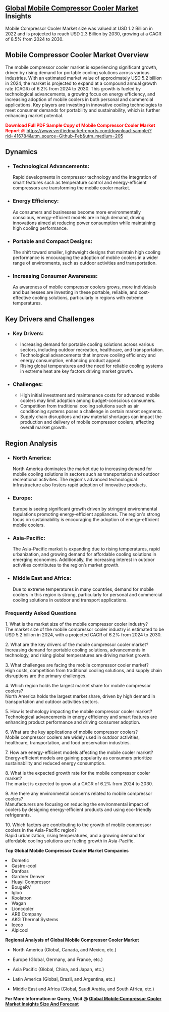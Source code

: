 <h2><a href="https://www.verifiedmarketreports.com/download-sample/?rid=416784&amp;utm_source=Github&amp;utm_medium=205" target="_blank">Global Mobile Compressor Cooler Market</a> Insights</h2><p>Mobile Compressor Cooler Market size was valued at USD 1.2 Billion in 2022 and is projected to reach USD 2.3 Billion by 2030, growing at a CAGR of 8.5% from 2024 to 2030.</p><p><h2>Mobile Compressor Cooler Market Overview</h2> <p>The mobile compressor cooler market is experiencing significant growth, driven by rising demand for portable cooling solutions across various industries. With an estimated market value of approximately USD 5.2 billion in 2024, the market is projected to expand at a compound annual growth rate (CAGR) of 6.2% from 2024 to 2030. This growth is fueled by technological advancements, a growing focus on energy efficiency, and increasing adoption of mobile coolers in both personal and commercial applications. Key players are investing in innovative cooling technologies to meet consumer demands for portability and sustainability, which is further enhancing market potential.</p> <p><p><span class=""><span style="color: #ff0000;"><strong>Download Full PDF Sample Copy of Mobile Compressor Cooler Market Report</strong> @ </span><a href="https://www.verifiedmarketreports.com/download-sample/?rid=416784&amp;utm_source=Github-Feb&amp;utm_medium=205" target="_blank">https://www.verifiedmarketreports.com/download-sample/?rid=416784&amp;utm_source=Github-Feb&amp;utm_medium=205</a></span></p></p> <h2>Dynamics</h2> <ul> <li><h3>Technological Advancements:</h3> Rapid developments in compressor technology and the integration of smart features such as temperature control and energy-efficient compressors are transforming the mobile cooler market.</li> <li><h3>Energy Efficiency:</h3> As consumers and businesses become more environmentally conscious, energy-efficient models are in high demand, driving innovations aimed at reducing power consumption while maintaining high cooling performance.</li> <li><h3>Portable and Compact Designs:</h3> The shift toward smaller, lightweight designs that maintain high cooling performance is encouraging the adoption of mobile coolers in a wider range of environments, such as outdoor activities and transportation.</li> <li><h3>Increasing Consumer Awareness:</h3> As awareness of mobile compressor coolers grows, more individuals and businesses are investing in these portable, reliable, and cost-effective cooling solutions, particularly in regions with extreme temperatures.</li> </ul> <h2>Key Drivers and Challenges</h2> <ul> <li><h3>Key Drivers:</h3> <ul> <li>Increasing demand for portable cooling solutions across various sectors, including outdoor recreation, healthcare, and transportation.</li> <li>Technological advancements that improve cooling efficiency and energy consumption, enhancing product appeal.</li> <li>Rising global temperatures and the need for reliable cooling systems in extreme heat are key factors driving market growth.</li> </ul> </li> <li><h3>Challenges:</h3> <ul> <li>High initial investment and maintenance costs for advanced mobile coolers may limit adoption among budget-conscious consumers.</li> <li>Competition from traditional cooling solutions such as air conditioning systems poses a challenge in certain market segments.</li> <li>Supply chain disruptions and raw material shortages can impact the production and delivery of mobile compressor coolers, affecting overall market growth.</li> </ul> </li> </ul> <h2>Region Analysis</h2> <ul> <li><h3>North America:</h3> North America dominates the market due to increasing demand for mobile cooling solutions in sectors such as transportation and outdoor recreational activities. The region's advanced technological infrastructure also fosters rapid adoption of innovative products.</li> <li><h3>Europe:</h3> Europe is seeing significant growth driven by stringent environmental regulations promoting energy-efficient appliances. The region's strong focus on sustainability is encouraging the adoption of energy-efficient mobile coolers.</li> <li><h3>Asia-Pacific:</h3> The Asia-Pacific market is expanding due to rising temperatures, rapid urbanization, and growing demand for affordable cooling solutions in emerging economies. Additionally, the increasing interest in outdoor activities contributes to the region’s market growth.</li> <li><h3>Middle East and Africa:</h3> Due to extreme temperatures in many countries, demand for mobile coolers in this region is strong, particularly for personal and commercial cooling solutions in outdoor and transport applications.</li> </ul> <h3>Frequently Asked Questions</h3> <p>1. What is the market size of the mobile compressor cooler industry? <br> The market size of the mobile compressor cooler industry is estimated to be USD 5.2 billion in 2024, with a projected CAGR of 6.2% from 2024 to 2030.</p> <p>2. What are the key drivers of the mobile compressor cooler market? <br> Increasing demand for portable cooling solutions, advancements in technology, and rising global temperatures are driving market growth.</p> <p>3. What challenges are facing the mobile compressor cooler market? <br> High costs, competition from traditional cooling solutions, and supply chain disruptions are the primary challenges.</p> <p>4. Which region holds the largest market share for mobile compressor coolers? <br> North America holds the largest market share, driven by high demand in transportation and outdoor activities sectors.</p> <p>5. How is technology impacting the mobile compressor cooler market? <br> Technological advancements in energy efficiency and smart features are enhancing product performance and driving consumer adoption.</p> <p>6. What are the key applications of mobile compressor coolers? <br> Mobile compressor coolers are widely used in outdoor activities, healthcare, transportation, and food preservation industries.</p> <p>7. How are energy-efficient models affecting the mobile cooler market? <br> Energy-efficient models are gaining popularity as consumers prioritize sustainability and reduced energy consumption.</p> <p>8. What is the expected growth rate for the mobile compressor cooler market? <br> The market is expected to grow at a CAGR of 6.2% from 2024 to 2030.</p> <p>9. Are there any environmental concerns related to mobile compressor coolers? <br> Manufacturers are focusing on reducing the environmental impact of coolers by designing energy-efficient products and using eco-friendly refrigerants.</p> <p>10. Which factors are contributing to the growth of mobile compressor coolers in the Asia-Pacific region? <br> Rapid urbanization, rising temperatures, and a growing demand for affordable cooling solutions are fueling growth in Asia-Pacific.</p> </p><p><strong>Top Global Mobile Compressor Cooler Market Companies</strong></p><div data-test-id=""><p><li>Dometic</li><li> Gastro-cool</li><li> Danfoss</li><li> Gardner Denver</li><li> Huayi Compressor</li><li> BougeRV</li><li> Igloo</li><li> Koolatron</li><li> Wagan</li><li> Lioncooler</li><li> ARB Company</li><li> AKG Thermal Systems</li><li> Iceco</li><li> Alpicool</li></p><div><strong>Regional Analysis of&nbsp;Global Mobile Compressor Cooler Market</strong></div><ul><li dir="ltr"><p dir="ltr">North America&nbsp;(Global, Canada, and Mexico, etc.)</p></li><li dir="ltr"><p dir="ltr">Europe (Global, Germany, and France, etc.)</p></li><li dir="ltr"><p dir="ltr">Asia Pacific&nbsp;(Global, China, and Japan, etc.)</p></li><li dir="ltr"><p dir="ltr">Latin America&nbsp;(Global, Brazil, and Argentina, etc.)</p></li><li dir="ltr">Middle East and Africa&nbsp;(Global, Saudi Arabia, and South Africa, etc.)</li></ul><p><strong>For More Information or Query, Visit @&nbsp;</strong><strong><a href="https://www.verifiedmarketreports.com/product/mobile-compressor-cooler-market/?utm_source=Github&amp;utm_medium=205" target="_blank">Global Mobile Compressor Cooler Market Insights Size And Forecast</a></strong></p></div>
